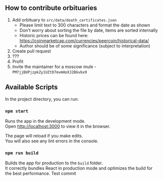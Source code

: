 ## How to contribute orbituaries

1. Add orbituary to `src/data/death_certificates.json`
   - Please limit text to 300 characters and format the date as shown
   - Don't worry about sorting the file by date, items are sorted internally
   - Historic prices can be found here: https://coinmarketcap.com/currencies/peercoin/historical-data/
   - Author should be of _some_ significance (subject to interpretation)
2. Create pull request
3. ???
4. Profit
5. Invite the maintainer for a moscow mule - `PM7jjBUPjzpkZy1UZtD7mvmHoXJ2BGvbx9`

## Available Scripts

In the project directory, you can run:

### `npm start`

Runs the app in the development mode.\
Open [http://localhost:3000](http://localhost:3000) to view it in the browser.

The page will reload if you make edits.\
You will also see any lint errors in the console.

### `npm run build`

Builds the app for production to the `build` folder.\
It correctly bundles React in production mode and optimizes the build for the best performance.
Test commit
